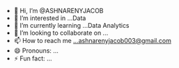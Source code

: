 - 👋 Hi, I’m @ASHNARENYJACOB
- 👀 I’m interested in ...Data
- 🌱 I’m currently learning ...Data Analytics
- 💞️ I’m looking to collaborate on ...
- 📫 How to reach me ...ashnarenyjacob003@gmail.com
- 😄 Pronouns: ...
- ⚡ Fun fact: ...

<!---
ASHNARENYJACOB/ASHNARENYJACOB is a ✨ special ✨ repository because its `README.md` (this file) appears on your GitHub profile.
You can click the Preview link to take a look at your changes.
--->
